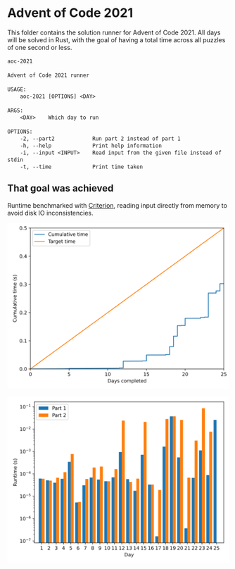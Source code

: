 # Advent of Code 2021

This folder contains the solution runner for Advent of Code 2021. All days will be solved in Rust,
with the goal of having a total time across all puzzles of one second or less.

```
aoc-2021 

Advent of Code 2021 runner

USAGE:
    aoc-2021 [OPTIONS] <DAY>

ARGS:
    <DAY>    Which day to run

OPTIONS:
    -2, --part2            Run part 2 instead of part 1
    -h, --help             Print help information
    -i, --input <INPUT>    Read input from the given file instead of stdin
    -t, --time             Print time taken
```

## That goal was achieved

Runtime benchmarked with [Criterion], reading input directly from memory to avoid disk IO
inconsistencies.

![Cumulative time](./cumulative-time.svg)

![Time by day](./individual-time.svg)


[Criterion]: https://github.com/bheisler/criterion.rs

